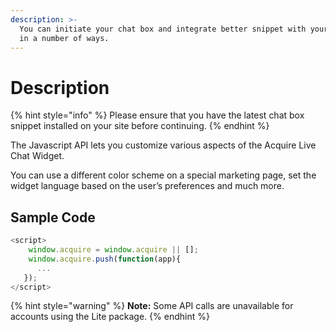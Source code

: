 ```yaml
---
description: >-
  You can initiate your chat box and integrate better snippet with your website
  in a number of ways.
---
```


# Description

{% hint style="info" %}
Please ensure that you have the latest chat box snippet installed on your site before continuing.
{% endhint %}

The Javascript API lets you customize various aspects of the Acquire Live Chat Widget.

You can use a different color scheme on a special marketing page, set the widget language based on the user’s preferences and much more.

## Sample Code

```javascript
<script>
    window.acquire = window.acquire || [];
    window.acquire.push(function(app){
      ...
   });
</script>
```

{% hint style="warning" %}
**Note:** Some API calls are unavailable for accounts using the Lite package.
{% endhint %}


